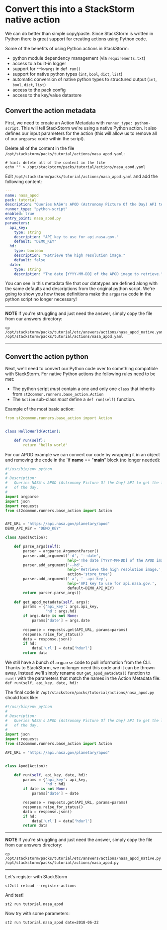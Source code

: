 # Convert this into a StackStorm native action

We can do better than simple copy/paste.
Since StackStorm is written in Python there is great support for creating actions
using Python code. 

Some of the benefits of using Python actions in StackStorm:

* python module dependency management (via `requirements.txt`)
* access to a built-in logger
* support for `**kwargs` in `def run()`
* support for native python types (`int`, `bool`, `dict`, `list`)
* automatic conversion of native python types to structured output (`int`, `bool`, `dict`, `list`)
* access to the pack config
* access to the key/value datastore

## Convert the action metadata

First, we need to create an Action Metadata with `runner_type: python-script`. 
This will tell StackStorm we're using a native Python action. It also defines our input
parameters for the action (this will allow us to remove all of our `argparse` code within
the script).

Delete all of the content in the file `/opt/stackstorm/packs/tutorial/actions/nasa_apod.yaml` :

```shell
# hint: delete all of the content in the file
echo "" > /opt/stackstorm/packs/tutorial/actions/nasa_apod.yaml
```

Edit `/opt/stackstorm/packs/tutorial/actions/nasa_apod.yaml` and add the following content:

``` yaml
---
name: nasa_apod
pack: tutorial
description: "Queries NASA's APOD (Astronomy Picture Of the Day) API to get the link to the picture of the day."
runner_type: "python-script"
enabled: true
entry_point: nasa_apod.py
parameters:
  api_key:
    type: string
    description: "API key to use for api.nasa.gov."
    default: "DEMO_KEY"
  hd:
    type: boolean
    description: "Retrieve the high resolution image."
    default: false
  date:
    type: string
    description: "The date [YYYY-MM-DD] of the APOD image to retrieve."
```

You can see in this metadata file that our datatypes are defined along with 
the same defaults and descriptions from the original python script. We're going
to show you how these definitions make the `argparse` code in the python script
no longer necessary!

-----------
**NOTE** 
If you're struggling and just need the answer, simply copy the file from our
answers directory:
```shell
cp /opt/stackstorm/packs/tutorial/etc/answers/actions/nasa_apod_native.yaml /opt/stackstorm/packs/tutorial/actions/nasa_apod.yaml
```
-----------


## Convert the action python

Next, we'll need to convert our Python code over to something compatible
with StackStorm. For native Python actions the following rules need to be met:

* The python script *must* contain a one and only one `class` that inherits from `st2common.runners.base_action.Action`
* The `Action` sub-class *must* define a `def run(self)` function.

Example of the most basic action:

``` yaml
from st2common.runners.base_action import Action


class HelloWorld(Action):

    def run(self):
        return "hello world"
```

For our APOD example we can convert our code by wrapping it in an object and
removing the code in the `if __name__ == "__main__" block (no longer needed):

``` python
#!/usr/bin/env python
#
# Description:
#   Queries NASA's APOD (Astronomy Picture Of the Day) API to get the link to the picture
#   of the day.
#
import argparse
import json
import requests
from st2common.runners.base_action import Action


API_URL = "https://api.nasa.gov/planetary/apod"
DEMO_API_KEY = "DEMO_KEY"

class Apod(Action):

    def parse_args(self):
        parser = argparse.ArgumentParser()
        parser.add_argument('-d', '--date',
                            help='The date [YYYY-MM-DD] of the APOD image to retrieve.')
        parser.add_argument('--hd',
                            help='Retrieve the high resolution image.',
                            action='store_true')
        parser.add_argument('-a', '--api-key',
                            help='API key to use for api.nasa.gov.',
                            default=DEMO_API_KEY)
        return parser.parse_args()
    
    def get_apod_metadata(self, args):
        params = {'api_key': args.api_key,
                  'hd': args.hd}
        if args.date is not None:
            params['date'] = args.date
    
        response = requests.get(API_URL, params=params)
        response.raise_for_status()
        data = response.json()
        if hd:
            data['url'] = data['hdurl']
        return data
```

We still have a bunch of `argparse` code to pull information from the CLI.
Thanks to StackStorm, we no longer need this code and it can be thrown away.
Instead we'll simply rename our `get_apod_metadata()` function to `run()` 
with the parameters that match the names in the Action Metadata file:
`def run(self, api_key, date, hd):`

The final code in `/opt/stackstorm/packs/tutorial/actions/nasa_apod.py` 
should look like: 

``` python
#!/usr/bin/env python
#
# Description:
#   Queries NASA's APOD (Astronomy Picture Of the Day) API to get the link to the picture
#   of the day.
#
import json
import requests
from st2common.runners.base_action import Action

API_URL = "https://api.nasa.gov/planetary/apod"


class Apod(Action):

    def run(self, api_key, date, hd):
        params = {'api_key': api_key,
                  'hd': hd}
        if date is not None:
            params['date'] = date

        response = requests.get(API_URL, params=params)
        response.raise_for_status()
        data = response.json()
        if hd:
            data['url'] = data['hdurl']
        return data
```

-----------
**NOTE** 
If you're struggling and just need the answer, simply copy the file from our
answers directory:
```shell
cp /opt/stackstorm/packs/tutorial/etc/answers/actions/nasa_apod_native.py /opt/stackstorm/packs/tutorial/actions/nasa_apod.py
```
-----------

Let's register with StackStorm

``` shell
st2ctl reload --register-actions
```

And test!

``` shell
st2 run tutorial.nasa_apod
```

Now try with some parameters:

``` shell
st2 run tutorial.nasa_apod date=2018-06-22
```
